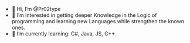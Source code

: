 - 👋 Hi, I’m @Pr02type
- 👀 I’m interested in getting deeper Knowledge in the Logic of programming and learning new Languages while strengthen the known ones. 
- 🌱 I’m currently learning: C#, Java, JS, C++

<!---
Pr02type/Pr02type is a ✨ special ✨ repository because its `README.md` (this file) appears on your GitHub profile.
You can click the Preview link to take a look at your changes.
--->
